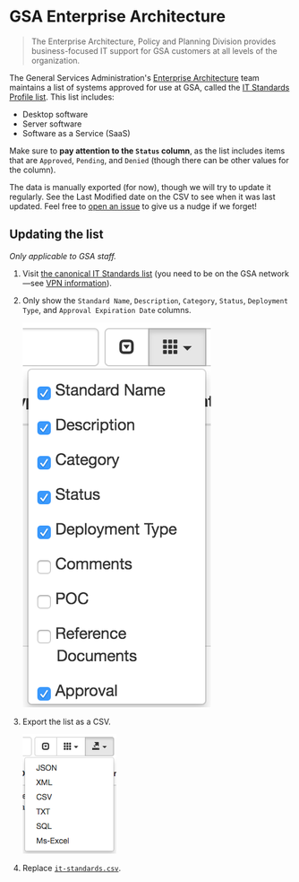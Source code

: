 # GSA Enterprise Architecture

> The Enterprise Architecture, Policy and Planning Division provides business-focused IT support for GSA customers at all levels of the organization.

The General Services Administration's [Enterprise Architecture](http://www.gsa.gov/portal/category/26815) team maintains a list of systems approved for use at GSA, called the [IT Standards Profile list](it-standards.csv). This list includes:

* Desktop software
* Server software
* Software as a Service (SaaS)

Make sure to **pay attention to the `Status` column**, as the list includes items that are `Approved`, `Pending`, and `Denied` (though there can be other values for the column).

The data is manually exported (for now), though we will try to update it regularly. See the Last Modified date on the CSV to see when it was last updated. Feel free to [open an issue](https://github.com/GSA/data/issues/new) to give us a nudge if we forget!

## Updating the list

*Only applicable to GSA staff.*

1. Visit [the canonical IT Standards list](https://ea.gsa.gov/EAWEB/#!/itstandards) (you need to be on the GSA network—see [VPN information](https://handbook.18f.gov/anyconnect/)).
1. Only show the `Standard Name`, `Description`, `Category`, `Status`, `Deployment Type`, and `Approval Expiration Date` columns.

    ![column selection drop-down](columns.png)

1. Export the list as a CSV.

    ![export drop-down](export.png)

1. Replace [`it-standards.csv`](it-standards.csv).

